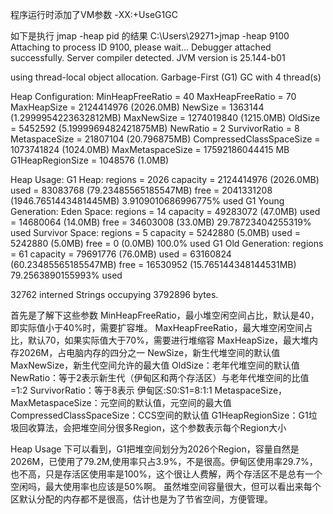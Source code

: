 程序运行时添加了VM参数 -XX:+UseG1GC

如下是执行 jmap -heap pid 的结果
C:\Users\29271>jmap -heap 9100
Attaching to process ID 9100, please wait...
Debugger attached successfully.
Server compiler detected.
JVM version is 25.144-b01

using thread-local object allocation.
Garbage-First (G1) GC with 4 thread(s)

Heap Configuration:
   MinHeapFreeRatio         = 40
   MaxHeapFreeRatio         = 70
   MaxHeapSize              = 2124414976 (2026.0MB)
   NewSize                  = 1363144 (1.2999954223632812MB)
   MaxNewSize               = 1274019840 (1215.0MB)
   OldSize                  = 5452592 (5.1999969482421875MB)
   NewRatio                 = 2
   SurvivorRatio            = 8
   MetaspaceSize            = 21807104 (20.796875MB)
   CompressedClassSpaceSize = 1073741824 (1024.0MB)
   MaxMetaspaceSize         = 17592186044415 MB
   G1HeapRegionSize         = 1048576 (1.0MB)

Heap Usage:
G1 Heap:
   regions  = 2026
   capacity = 2124414976 (2026.0MB)
   used     = 83083768 (79.23485565185547MB)
   free     = 2041331208 (1946.7651443481445MB)
   3.9109010686996775% used
G1 Young Generation:
Eden Space:
   regions  = 14
   capacity = 49283072 (47.0MB)
   used     = 14680064 (14.0MB)
   free     = 34603008 (33.0MB)
   29.78723404255319% used
Survivor Space:
   regions  = 5
   capacity = 5242880 (5.0MB)
   used     = 5242880 (5.0MB)
   free     = 0 (0.0MB)
   100.0% used
G1 Old Generation:
   regions  = 61
   capacity = 79691776 (76.0MB)
   used     = 63160824 (60.23485565185547MB)
   free     = 16530952 (15.765144348144531MB)
   79.2563890155993% used

32762 interned Strings occupying 3792896 bytes.


首先是了解下这些参数
MinHeapFreeRatio，最小堆空闲空间占比，默认是40，即实际值小于40%时，需要扩容堆。
MaxHeapFreeRatio，最大堆空闲空间占比，默认70，如果实际值大于70%，需要进行堆缩容
MaxHeapSize，最大堆内存2026M，占电脑内存的四分之一
NewSize，新生代堆空间的默认值
MaxNewSize，新生代空间允许的最大值
OldSize：老年代堆空间的默认值
NewRatio：等于2表示新生代（伊甸区和两个存活区）与老年代堆空间的比值=1:2
SurvivorRatio：等于8表示 伊甸区:S0:S1=8:1:1
MetaspaceSize，MaxMetaspaceSize：元空间的默认值，元空间的最大值
CompressedClassSpaceSize：CCS空间的默认值
G1HeapRegionSize：G1垃圾回收算法，会把堆空间分很多Region，这个参数表示每个Region大小

Heap Usage 下可以看到，G1把堆空间划分为2026个Region，容量自然是2026M，已使用了79.2M,使用率只占3.9%，不是很高。伊甸区使用率29.7%，也不高，只是存活区使用率是100%，这个很让人费解，两个存活区不是总有一个空闲吗，最大使用率也应该是50%啊。
虽然堆空间容量很大，但可以看出来每个区默认分配的内存都不是很高，估计也是为了节省空间，方便管理。

